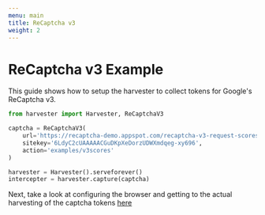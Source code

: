 ```yaml
---
menu: main
title: ReCaptcha v3
weight: 2
---
```


# ReCaptcha v3 Example

This guide shows how to setup the harvester to collect tokens for Google's ReCaptcha v3.

```py
from harvester import Harvester, ReCaptchaV3

captcha = ReCaptchaV3(
    url='https://recaptcha-demo.appspot.com/recaptcha-v3-request-scores.php',
    sitekey='6LdyC2cUAAAAACGuDKpXeDorzUDWXmdqeg-xy696',
    action='examples/v3scores'
)

harvester = Harvester().serveforever()
intercepter = harvester.capture(captcha)
```

Next, take a look at configuring the browser and getting to the actual harvesting of the captcha tokens [here](/docs/opening-the-browser)